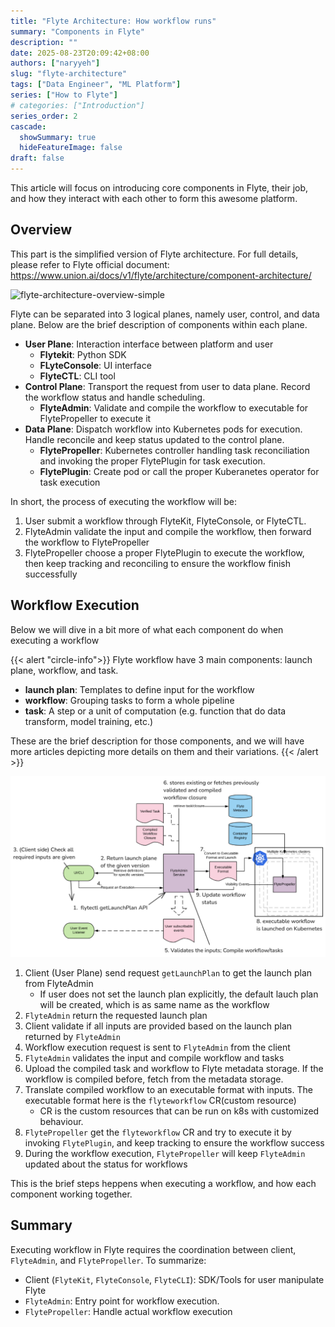 ```yaml
---
title: "Flyte Architecture: How workflow runs"
summary: "Components in Flyte"
description: ""
date: 2025-08-23T20:09:42+08:00
authors: ["naryyeh"]
slug: "flyte-architecture"
tags: ["Data Engineer", "ML Platform"]
series: ["How to Flyte"]
# categories: ["Introduction"]
series_order: 2
cascade:
  showSummary: true
  hideFeatureImage: false
draft: false
---
```


This article will focus on introducing core components in Flyte, their job, and how they
interact with each other to form this awesome platform.

## Overview

This part is the simplified version of Flyte architecture. For full details, please refer
to Flyte official document: https://www.union.ai/docs/v1/flyte/architecture/component-architecture/

![flyte-architecture-overview-simple](img/flyte-architecture-overview-simple.png "Simple Flyte
Architecture Overview")

Flyte can be separated into 3 logical planes, namely user, control, and data plane. Below
are the brief description of components within each plane.

- **User Plane**: Interaction interface between platform and user
    - **Flytekit**: Python SDK
    - **FLyteConsole**: UI interface
    - **FlyteCTL**: CLI tool
- **Control Plane**: Transport the request from user to data plane. Record the workflow
status and handle scheduling.
    - **FlyteAdmin**: Validate and compile the workflow to executable for FlytePropeller
    to execute it
- **Data Plane**: Dispatch workflow into Kubernetes pods for execution. Handle reconcile
and keep status updated to the control plane.
    - **FlytePropeller**: Kubernetes controller handling task reconciliation and invoking
    the proper FlytePlugin for task execution.
    - **FlytePlugin**: Create pod or call the proper Kuberanetes operator for task
    execution


In short, the process of executing the workflow will be:
1. User submit a workflow through FlyteKit, FlyteConsole, or FlyteCTL.
2. FlyteAdmin validate the input and compile the workflow, then forward the workflow to
   FlytePropeller
3. FlytePropeller choose a proper FlytePlugin to execute the workflow, then keep tracking
   and reconciling to ensure the workflow finish successfully


## Workflow Execution

Below we will dive in a bit more of what each component do when executing a workflow


{{< alert "circle-info">}}
Flyte workflow have 3 main components: launch plane, workflow, and task.
- **launch plan**: Templates to define input for the workflow
- **workflow**: Grouping tasks to form a whole pipeline
- **task**: A step or a unit of computation (e.g. function that do data transform, model
training, etc.)

These are the brief description for those components, and we will have more articles
depicting more details on them and their variations.
{{< /alert >}}

![register-execute-workflow](img/register-execute-workflow.png "Register and Execute Workflow")

1. Client (User Plane) send request `getLaunchPlan` to get the launch plan from FlyteAdmin
    - If user does not set the launch plan explicitly, the default lauch plan will be
    created, which is as same name as the workflow
2. `FlyteAdmin` return the requested launch plan
3. Client validate if all inputs are provided based on the launch plan returned by
   `FlyteAdmin`
4. Workflow execution request is sent to `FlyteAdmin` from the client
5. `FlyteAdmin` validates the input and compile workflow and tasks
6. Upload the compiled task and workflow to Flyte metadata storage. If the workflow is
   compiled before, fetch from the metadata storage.
7. Translate compiled workflow to an executable format with inputs. The executable format
   here is the `flyteworkflow` CR(custom resource)
    - CR is the custom resources that can be
run on k8s with customized behaviour.
8. `FlytePropeller` get the `flyteworkflow` CR and try to execute it by invoking `FlytePlugin`,
   and keep tracking to ensure the workflow success
9. During the workflow execution, `FlytePropeller` will keep `FlyteAdmin` updated about the
   status for workflows

This is the brief steps heppens when executing a workflow, and how each component working
together.


## Summary

Executing workflow in Flyte requires the coordination between client, `FlyteAdmin`, and
`FlytePropeller`. To summarize:

- Client (`FlyteKit`, `FlyteConsole`, `FlyteCLI`): SDK/Tools for user manipulate Flyte
- `FlyteAdmin`: Entry point for workflow execution.
- `FlytePropeller`: Handle actual workflow execution
